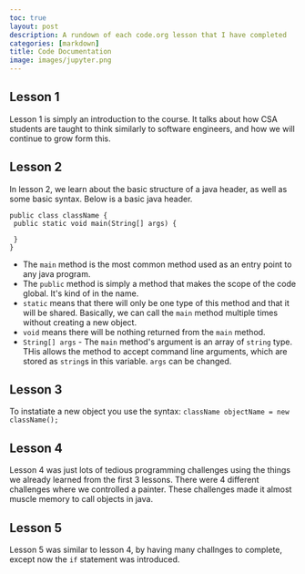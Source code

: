 ```yaml
---
toc: true
layout: post
description: A rundown of each code.org lesson that I have completed
categories: [markdown]
title: Code Documentation
image: images/jupyter.png
---
```


## Lesson 1
Lesson 1 is simply an introduction to the course. It talks about how CSA students are taught to think similarly to software engineers, and how we will continue to grow form this.

 ## Lesson 2
 In lesson 2, we learn about the basic structure of a java header, as well as some basic syntax. Below is a basic java header.
 ```
public class className {
  public static void main(String[] args) {
  
  }
}
 ```
 
 - The ```main``` method is the most common method used as an entry point to any java program. 
 - The ```public``` method is simply a method that makes the scope of the code global. It's kind of in the name.
 - ```static``` means that there will only be one type of this method and that it will be shared. Basically, we can call the ```main``` method multiple times without creating a new object.
 - ```void``` means there will be nothing returned from the ```main``` method.
 - ```String[] args``` - The ```main``` method's argument is an array of ```string``` type. THis allows the method to accept command line arguments, which are stored as ```string```s in this variable. ```args``` can be changed.

## Lesson 3
To instatiate a new object you use the syntax: ```className objectName = new className();```

## Lesson 4
Lesson 4 was just lots of tedious programming challenges using the things we already learned from the first 3 lessons. There were 4 different challenges where we controlled a painter. These challenges made it almost muscle memory to call objects in java.

## Lesson 5
Lesson 5 was similar to lesson 4, by having many challnges to complete, except now the ```if``` statement was introduced. 
